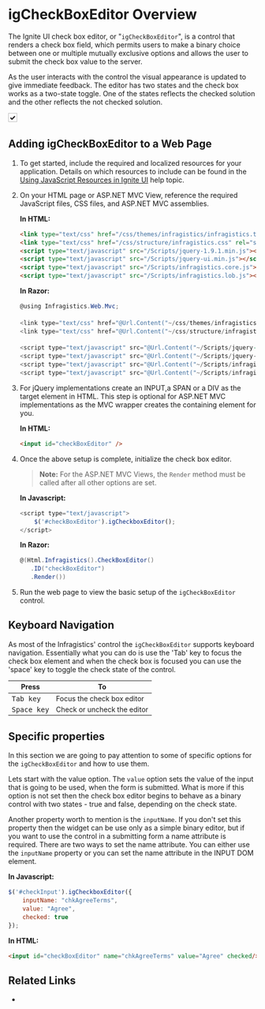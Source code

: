 ﻿<!--
|metadata|
{
    "fileName": "igcheckboxeditor-overview",
    "controlName": "igEditors",
    "tags": ["Editing","Getting Started"]
}
|metadata|
-->

# igCheckBoxEditor Overview

The Ignite UI check box editor, or "`igCheckBoxEditor`", is a control that renders a check box field, which permits users to make a binary choice between one or multiple mutually exclusive options and allows the user to submit the check box value to the server.

As the user interacts with the control the visual appearance is updated to give immediate feedback. The editor has two states and the check box works as a two-state toggle. One of the states reflects the checked solution and the other reflects the not checked solution.


![](images/igCheckBoxEditor_normal_size.png) 

## Adding igCheckBoxEditor to a Web Page

1.  To get started, include the required and localized resources for your application. Details on which resources to include can be found in the [Using JavaScript Resources in Ignite UI](Deployment-Guide-JavaScript-Resources.html) help topic.

2.  On your HTML page or ASP.NET MVC View, reference the required JavaScript files, CSS files, and ASP.NET MVC assemblies.

    **In HTML:**

    ```html
    <link type="text/css" href="/css/themes/infragistics/infragistics.theme.css" rel="stylesheet" />
    <link type="text/css" href="/css/structure/infragistics.css" rel="stylesheet" />
    <script type="text/javascript" src="/Scripts/jquery-1.9.1.min.js"></script>
    <script type="text/javascript" src="/Scripts/jquery-ui.min.js"></script>
    <script type="text/javascript" src="/Scripts/infragistics.core.js"></script>
	<script type="text/javascript" src="/Scripts/infragistics.lob.js"></script>
    ```

    **In Razor:**

    ```csharp
    @using Infragistics.Web.Mvc;

    <link type="text/css" href="@Url.Content("~/css/themes/infragistics/infragistics.theme.css")" rel="stylesheet" />
    <link type="text/css" href="@Url.Content("~/css/structure/infragistics.css")" rel="stylesheet" />

    <script type="text/javascript" src="@Url.Content("~/Scripts/jquery-1.9.1.min.js")"></script>
    <script type="text/javascript" src="@Url.Content("~/Scripts/jquery-ui.min.js")"></script>
    <script type="text/javascript" src="@Url.Content("~/Scripts/infragistics.core.js")"></script>
	<script type="text/javascript" src="@Url.Content("~/Scripts/infragistics.lob.js")"></script>
    ```

3.  For jQuery implementations create an INPUT,a SPAN or a DIV as the target element in HTML. This step is optional for ASP.NET MVC implementations as the MVC wrapper creates the containing element for you.

	**In HTML:**
   	```html
    <input id="checkBoxEditor" />
	```

4.  Once the above setup is complete, initialize the check box editor. 

	> **Note:** For the ASP.NET MVC Views, the `Render` method must be called after all other options are set.

	**In Javascript:**
	```js
    <script type="text/javascript">
		$('#checkBoxEditor').igCheckboxEditor();
    </script>	
	```
	**In Razor:**
	```csharp
    @(Html.Infragistics().CheckBoxEditor()
       .ID("checkBoxEditor")
       .Render())
	```

5.  Run the web page to view the basic setup of the `igCheckBoxEditor` control.

## Keyboard Navigation

As most of the Infragistics' control the `igCheckBoxEditor` supports keyboard navigation. Essentially what you can do is use the 'Tab' key to focus the check box element and when the check box is focused you can use the 'space' key to toggle the check state of the control.

Press| To
---|---
<kbd>Tab key</kbd>|Focus the check box editor
<kbd>Space key</kbd>| Check or uncheck the editor  


## Specific properties

In this section we are going to pay attention to some of specific options for the `igCheckBoxEditor` and how to use them. 

Lets start with the value option. The `value` option sets the value of the input that is going to be used, when the form is submitted. What is more if this option is not set then the check box editor  begins to behave as a binary control with two states - true and false, depending on the check state.

Another property worth to mention is the `inputName`. If you don't set this property then the widget can be use only as a simple binary editor, but if you want to use the control in a submitting form a name attribute is required. There are two ways to set the name attribute. You can either use the `inputName` property or you can set the name attribute in the INPUT DOM element.

**In Javascript:**
	
```js
$('#checkInput').igCheckboxEditor({
	inputName: "chkAgreeTerms",
	value: "Agree",
	checked: true
});
```
**In HTML:**

```html
<input id="checkBoxEditor" name="chkAgreeTerms" value="Agree" checked/>
```

## Related Links

-  

